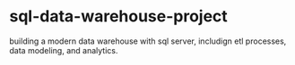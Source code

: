 # sql-data-warehouse-project
building a modern data warehouse with sql server, includign etl processes, data modeling, and analytics.

